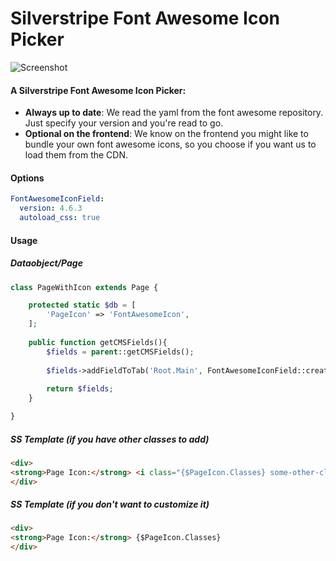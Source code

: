 Silverstripe Font Awesome Icon Picker
====================================

![Screenshot](/blob/master/snapshot.gif?raw=true)


#### A Silverstripe Font Awesome Icon Picker:

* **Always up to date**: We read the yaml from the font awesome repository. Just specify your version and you're read to go.
* **Optional on the frontend**: We know on the frontend you might like to bundle your own font awesome icons, so you choose if you want us to load them from the CDN.

#### Options

```yml
FontAwesomeIconField:
  version: 4.6.3
  autoload_css: true
````

#### Usage
##### Dataobject/Page
```php
class PageWithIcon extends Page {

    protected static $db = [
        'PageIcon' => 'FontAwesomeIcon',
    ];
    
    public function getCMSFields(){
        $fields = parent::getCMSFields();
        
        $fields->addFieldToTab('Root.Main', FontAwesomeIconField::create('PageIcon', 'Icon'));
        
        return $fields;
    }

} 

````
##### SS Template (if you have other classes to add)
```html
<div>
<strong>Page Icon:</strong> <i class="{$PageIcon.Classes} some-other-class"></i>
</div>
````

##### SS Template (if you don't want to customize it)
```html
<div>
<strong>Page Icon:</strong> {$PageIcon.Classes}
</div>
````
